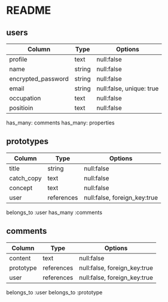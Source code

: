 # README

## users

| Column             | Type    | Options     | 
| -------------------| --------| ----------- | 
| profile            | text    | null:false  | 
| name               | string  | null:false  | 
| encrypted_password | string  | null:false  | 
| email              | string  | null:false, unique: true | 
| occupation         | text    | null:false  | 
| positioin          | text    | null:false  | 

has_many: comments
has_many: properties



## prototypes

| Column      | Type        | Options     | 
| ------------| ------------| ----------- | 
| title       | string      | null:false  | 
| catch_copy  | text        | null:false  | 
| concept     | text        | null:false  | 
| user        | references  | null:false, foreign_key:true | 

belongs_to :user
has_many :comments


## comments

| Column    | Type        | Options     | 
| ----------| ------------| ----------- | 
| content   | text        | null:false  | 
| prototype | references  | null:false, foreign_key:true | 
| user      | references  | null:false, foreign_key:true | 

belongs_to :user
belongs_to :prototype